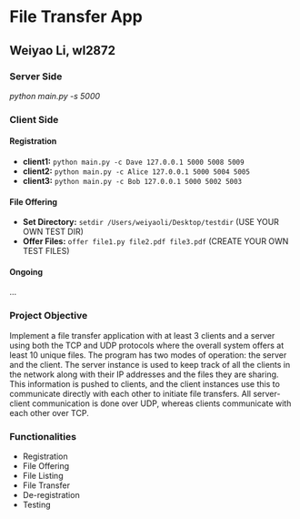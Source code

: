 # File Transfer App

## Weiyao Li, wl2872

### Server Side

_python main.py -s 5000_

### Client Side
#### Registration
- **client1:** `python main.py -c Dave 127.0.0.1 5000 5008 5009`
- **client2:** `python main.py -c Alice 127.0.0.1 5000 5004 5005`
- **client3:** `python main.py -c Bob 127.0.0.1 5000 5002 5003`

#### File Offering
- **Set Directory:** `setdir /Users/weiyaoli/Desktop/testdir` (USE YOUR OWN TEST DIR)
- **Offer Files:** `offer file1.py file2.pdf file3.pdf` (CREATE YOUR OWN TEST FILES)

#### Ongoing
...

### Project Objective
Implement a file transfer application with at least 3 clients and a server using both the TCP and UDP protocols where the overall system offers at least 10 unique files. The program has two modes of operation: the server and the client. The server instance is used to keep track of all the clients in the network along with their IP addresses and the files they are sharing. This information is pushed to clients, and the client instances use this to communicate directly with each other to initiate file transfers. All server-client communication is done over UDP, whereas clients communicate with each other over TCP.

### Functionalities
- Registration
- File Offering
- File Listing
- File Transfer
- De-registration
- Testing
